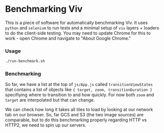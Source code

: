 # Benchmarking Viv

This is a piece of software for automatically benchmarking Viv. It uses `python` and `selenium` to run tests and a minimal setup of `viv` layers + loaders to do the client-side testing. You may need to update Chrome for this to work - open Chrome
and navigate to "About Google Chrome."

### Usage

```bash
./run-benchmark.sh
```

### Benchmarking

So far, we have a list at the top of `js/App.js` called `transitionViewStates` that contains a list of objects like `{ target, zoom, transitionDuration }` specifiying where to transition to and how quickly. For now both `zoom` and `target` are interpolated but that can change.

We can check how long it takes all tiles to load by looking at our network tab on our browser. So, far GCS and S3 (the two image sources) are comparable, but to do this benchmarking properly regarding HTTP vs HTTP2, we need to spin up our servers.
